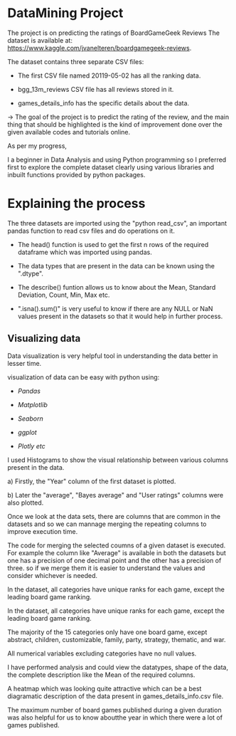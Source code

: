 # DataMining Project
The project is on predicting the ratings of BoardGameGeek Reviews
The dataset is available at: https://www.kaggle.com/jvanelteren/boardgamegeek-reviews.

The dataset contains three separate CSV files:

* The first CSV file named 20119-05-02 has all the ranking data.

* bgg_13m_reviews CSV file has all reviews stored in it.

* games_details_info has the specific details about the data. 

-> The goal of the project is to predict the rating of the review, and the main thing that should be highlighted is the kind of improvement done over the given available codes and tutorials online.

As per my progress, 

I a beginner in Data Analysis and using Python programming so I preferred first to explore the complete dataset clearly using various libraries and inbuilt functions provided by python packages.

# Explaining the process

 The three datasets are imported using the "python read_csv", an important pandas function to read csv files and do operations on it.

  * The head() function is used to get the first n rows of the required dataframe which was imported using pandas.

  * The data types that are present in the data can be known using the ".dtype".
  
  * The describe() funtion allows us to know about the Mean, Standard Deviation, Count, Min, Max etc.
  
  * ".isna().sum()" is very useful to know if there are any NULL or NaN values present in the datasets so that it would help in further process.

## Visualizing data

Data visualization is very helpful tool in understanding the data better in lesser time.

visualization of data can be easy with python using:

  * *Pandas* 
  
  * *Matplotlib*
  
  * *Seaborn*
  
  * *ggplot*
  
  * *Plotly etc*
  
I used Histograms to show the visual relationship between various columns present in the data.

 a) Firstly, the "Year" column of the first dataset is plotted.

 b) Later the "average", "Bayes average" and "User ratings" columns were also plotted.

Once we look at the data sets, there are columns that are common in the datasets and so we can mannage merging the repeating columns to improve execution time.

The code for merging the selected coumns of a given dataset is executed. For example the column like "Average" is available in both the datasets but one has a precision of one decimal point and the other has a precision of three. so if we merge them it is easier to understand the values and consider whichever is needed.

In the dataset, all categories have unique ranks for each game, except the leading board game ranking.

In the dataset, all categories have unique ranks for each game, except the leading board game ranking.

The majority of the 15 categories only have one board game, except abstract, children, customizable, family, party, strategy, thematic, and war.

All numerical variables excluding categories have no null values.

I have performed analysis and could view the datatypes, shape of the data, the complete description like the Mean of the required columns.

A heatmap which was looking quite attractive which can be a best diagramatic description of the data present in games_details_info.csv file.

The maximum number of board games published during a given duration was also helpful for us to know aboutthe year in which there were a lot of games published.
